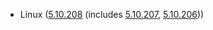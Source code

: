 - Linux ([5.10.208](https://lwn.net/Articles/958345) (includes [5.10.207](https://lwn.net/Articles/958173), [5.10.206](https://lwn.net/Articles/957011)))
